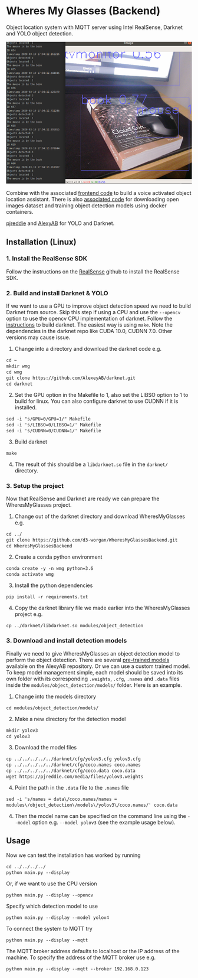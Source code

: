 # Wheres My Glasses (Backend)
Object location system with MQTT server using Intel RealSense, Darknet and YOLO object detection. 

![location demo](location_demo.png)  

Combine with the associated 
[frontend code](https://github.com/d3-worgan/WheresMyGlassesFrontend) to build a voice activated object location assistant. There 
is also [associated code](https://github.com/d3-worgan/darknet-docker) 
for downloading open images dataset and training object detection models using docker containers.

[pjreddie](https://github.com/pjreddie/darknet) and [AlexyAB](https://github.com/AlexeyAB/darknet) for 
YOLO and Darknet.


## Installation (Linux)
### 1. Install the RealSense SDK
Follow the instructions on the [RealSense](https://github.com/IntelRealSense/librealsense/blob/master/doc/distribution_linux.md) 
github to install the RealSense SDK.

### 2. Build and install Darknet & YOLO
If we want to use a GPU to improve object detection speed we need to build Darknet from source. 
Skip this step if using a CPU and use the ```--opencv``` option to use the opencv CPU implementation of darknet. 
Follow the [instructions](https://github.com/AlexeyAB/darknet#how-to-compile-on-linux-using-make) to build darknet. The easiest way 
is using ```make```. Note the dependencies in the darknet repo like CUDA 10.0, CUDNN 7.0. Other versions may cause issue.

1. Change into a directory and download the darknet code e.g.
```
cd ~
mkdir wmg
cd wmg
git clone https://github.com/AlexeyAB/darknet.git
cd darknet
```
2. Set the GPU option in the Makefile to 1, also set the LIBSO option to 1 to build for linux. You can also configure 
darknet to use CUDNN if it is installed.
```
sed -i "s/GPU=0/GPU=1/" Makefile
sed -i 's/LIBSO=0/LIBSO=1/' Makefile
sed -i 's/CUDNN=0/CUDNN=1/' Makefile
```
3. Build darknet
```
make
```
4. The result of this should be a ```libdarknet.so``` file in the ```darknet/``` directory.

### 3. Setup the project
Now that RealSense and Darknet are ready we can prepare the WheresMyGlasses project.
1. Change out of the darknet directory and download WheresMyGlasses e.g.
```
cd ../
git clone https://github.com/d3-worgan/WheresMyGlassesBackend.git
cd WheresMyGlassesBackend
```
2. Create a conda python environment
```
conda create -y -n wmg python=3.6 
conda activate wmg
```
3. Install the python dependencies
```
pip install -r requirements.txt
```
4. Copy the darknet library file we made earlier into the WheresMyGlasses project e.g.
```
cp ../darknet/libdarknet.so modules/object_detection
```
### 3. Download and install detection models
Finally we need to give WheresMyGlasses an object detection model to perform the object detection. There are several 
[pre-trained models](https://github.com/AlexeyAB/darknet#pre-trained-models) available on the AlexyAB repository. Or we 
can use a custom trained model. To keep model management simple, each model should be saved into its own folder with its 
corresponding ```.weights```, ```.cfg```, ```.names``` and ```.data``` files inside the ```modules/object_detection/models/``` 
folder. Here is an example.
1. Change into the models directory
```
cd modules/object_detection/models/
```
2. Make a new directory for the detection model
```
mkdir yolov3
cd yolov3
```
3. Download the model files
```
cp ../../../../../darknet/cfg/yolov3.cfg yolov3.cfg
cp ../../../../../darknet/cfg/coco.names coco.names
cp ../../../../../darknet/cfg/coco.data coco.data
wget https://pjreddie.com/media/files/yolov3.weights
```
4. Point the path in the ```.data``` file to the ```.names``` file
```
sed -i 's/names = data\/coco.names/names = modules\/object_detection\/models\/yolov3\/coco.names/' coco.data
```
4. Then the model name can be specified on the command line using the ```--model``` option e.g. ```--model yolov3``` 
(see the example usage below). 

## Usage
Now we can test the installation has worked by running
```
cd ../../../../
python main.py --display
```
Or, if we want to use the CPU version 
```
python main.py --display --opencv
```
Specify which detection model to use
```
python main.py --display --model yolov4
```
To connect the system to MQTT try
```
python main.py --display --mqtt
```
The MQTT broker address defaults to localhost or the IP address of the machine. 
To specify the address of the MQTT broker use e.g.
```
python main.py --display --mqtt --broker 192.168.0.123
```
